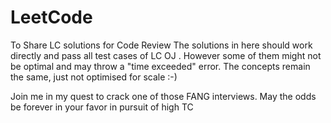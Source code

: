 # LeetCode
To Share LC solutions for Code Review
The solutions in here should work directly and pass all test cases of LC OJ .
However some of them might not be optimal and may throw a "time exceeded" error. The concepts remain the same, just not optimised for scale :-)

Join me in my quest to crack one of those FANG interviews. May the odds be forever in your favor in pursuit of high TC
